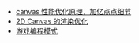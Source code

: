 - [canvas 性能优化原理，加亿点点细节](https://blog.kuaitu.cc/2024/09/11/canvas%20%E6%80%A7%E8%83%BD%E4%BC%98%E5%8C%96%E5%8E%9F%E7%90%86%EF%BC%8C%E5%8A%A0%E4%BA%BF%E7%82%B9%E7%82%B9%E7%BB%86%E8%8A%82/)
- [2D Canvas 的渲染优化](https://www.cnblogs.com/tongbowen/articles/14925816.html)
- [游戏编程模式](https://gpp.tkchu.me/)
